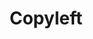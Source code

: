 ---
title: Copyleft
tags: ["copyleft", "open source", "copyright", "creative commons", "intellectual property", "licensing", "free software", "digital rights"]
icon: copyleft
svg: '<svg xmlns="http://www.w3.org/2000/svg" width="24" height="24" fill="none" viewBox="0 0 24 24" stroke-width="1.5" stroke-linecap="round" stroke-linejoin="round" stroke="currentColor"><path d="M21 12a9 9 0 1 1-18 0 9 9 0 0 1 18 0"/><path d="M9.75 9c.48-.6 1.07-1 2-1 4.172 0 4.172 8 0 8-.93 0-1.52-.4-2-1"/></svg>'
---